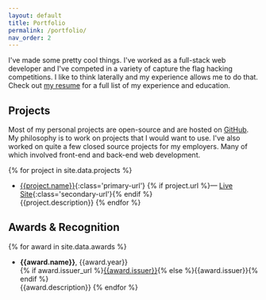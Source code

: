 ```yaml
---
layout: default
title: Portfolio
permalink: /portfolio/
nav_order: 2
---
```


I've made some pretty cool things. I've worked as a full-stack web developer and I've competed in a variety of capture the flag hacking competitions. I like to think laterally and my experience allows me to do that. Check out [my resume](/assets/pdfs/bradleyrosenfeld-resume.pdf) for a full list of my experience and education.

## Projects

Most of my personal projects are open-source and are hosted on [GitHub](https://github.com/BoringCode/). My philosophy is to work on projects that I would want to use. I've also worked on quite a few closed source projects for my employers. Many of which involved front-end and back-end web development.

{% for project in site.data.projects %}
- [{{project.name}}]({{project.github}}){:class='primary-url'} {% if project.url %}&mdash; [Live Site]({{project.url}}){:class='secondary-url'}{% endif %}  
  {{project.description}}
{% endfor %}

## Awards & Recognition

{% for award in site.data.awards %}
- **{{award.name}}**, {{award.year}}  
  {% if award.issuer_url %}[{{award.issuer}}]({{award.issuer_url}}){% else %}{{award.issuer}}{% endif %}  
  {{award.description}}
{% endfor %}